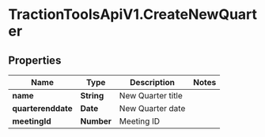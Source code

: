# TractionToolsApiV1.CreateNewQuarter

## Properties
Name | Type | Description | Notes
------------ | ------------- | ------------- | -------------
**name** | **String** | New Quarter title | 
**quarterenddate** | **Date** | New Quarter date | 
**meetingId** | **Number** | Meeting ID | 


